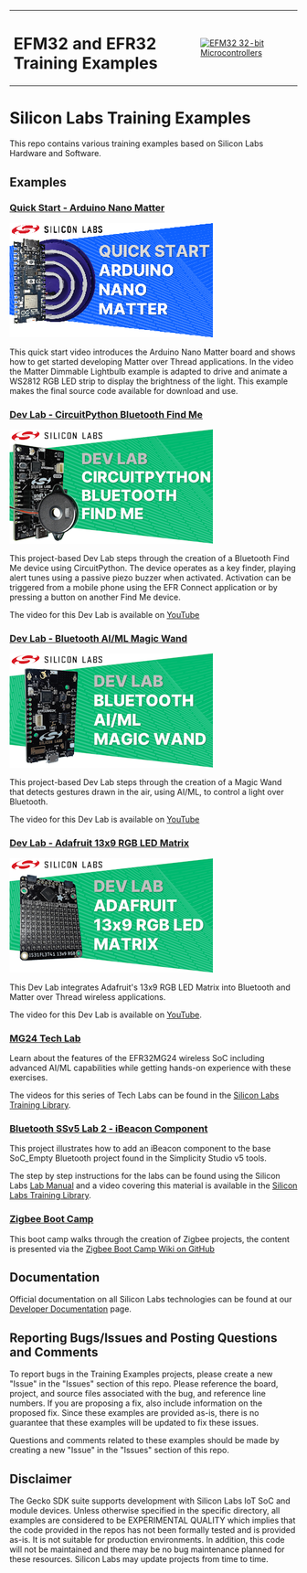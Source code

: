 <table border="0">
  <tr>
    <td align="left" valign="middle">
    <h1>EFM32 and EFR32 Training Examples</h1>
  </td>
  <td align="left" valign="middle">
    <a href="https://www.silabs.com/mcu/32-bit">
      <img src="http://pages.silabs.com/rs/634-SLU-379/images/WGX-transparent.png"  title="Silicon Labs Gecko and Wireless Gecko MCUs" alt="EFM32 32-bit Microcontrollers" width="250"/>
    </a>
  </td>
  </tr>
</table>

# Silicon Labs Training Examples #

This repo contains various training examples based on Silicon Labs Hardware and Software.

## Examples ##

### [Quick Start - Arduino Nano Matter](quick_start_arduino_nano_matter/README.md)

![Dev Lab - CircuitPython Bluetooth Find Me](images/Arduino-Nano-Matter-200p.png)

This quick start video introduces the Arduino Nano Matter board and shows how to get started developing Matter over Thread applications. In the video the Matter Dimmable Lightbulb example is adapted to drive and animate a WS2812 RGB LED strip to display the brightness of the light. This example makes the final source code available for download and use.

### [Dev Lab - CircuitPython Bluetooth Find Me](dev_lab_circuitpython_bluetooth_find_me/README.md)

![Dev Lab - CircuitPython Bluetooth Find Me](images/Find-Me-200p.png)

This project-based Dev Lab steps through the creation of a Bluetooth Find Me device using CircuitPython. The device operates as a key finder, playing alert tunes using a passive piezo buzzer when activated. Activation can be triggered from a mobile phone using the EFR Connect application or by pressing a button on another Find Me device.

The video for this Dev Lab is available on [YouTube](https://youtu.be/snjrxlaGtik)

### [Dev Lab - Bluetooth AI/ML Magic Wand](dev_lab_bluetooth_ai_ml_magic_wand/README.md)

![Dev Lab - Bluetooth AI/ML Magic Wand](images/Magic-Wand-200p.png)

This project-based Dev Lab steps through the creation of a Magic Wand that detects gestures drawn in the air, using AI/ML, to control a light over Bluetooth. 

The video for this Dev Lab is available on [YouTube](https://youtu.be/ONrmMEgFYMo)

### [Dev Lab - Adafruit 13x9 RGB LED Matrix](dev_lab_adafruit_13x9_rgb_led_matrix/README.md) 

![Dev Lab - Adafruit 13x9 RGB LED Matrix](images/LED-Matrix-200p.png)

This Dev Lab integrates Adafruit's 13x9 RGB LED Matrix into Bluetooth and Matter over Thread wireless applications. 

The video for this Dev Lab is available on [YouTube](https://youtu.be/eNGRJq4ZlzU).

### [MG24 Tech Lab](mg24_tech_lab/README.md)

Learn about the features of the EFR32MG24 wireless SoC including advanced AI/ML capabilities while getting hands-on experience with these exercises. 

The videos for this series of Tech Labs can be found in the [Silicon Labs Training Library](https://www.silabs.com/support/training/mg24-tech-lab-workshop-series).

### [Bluetooth SSv5 Lab 2 - iBeacon Component](bluetooth_ssv5_lab2_ibeacon_component/README.md)

This project illustrates how to add an iBeacon component to the base SoC_Empty Bluetooth project found in the Simplicity Studio v5 tools.

The step by step instructions for the labs can be found using the Silicon Labs [Lab Manual](https://docs.silabs.com/bluetooth/3.0/lab-manuals/getting-started-with-bluetooth-in-simplicity-studio-v5#lab-2---turn-soc-empty-into-an-ibeacon-using-project-configurator) and a video covering this material is available in the [Silicon Labs Training Library](https://www.silabs.com/support/training/bg22-series-adding-components-to-bluetooth-design/adding-components-to-bluetooth-Lab-2).

### [Zigbee Boot Camp](zigbee_boot_camp/README.md)

This boot camp walks through the creation of Zigbee projects, the content is presented via the [Zigbee Boot Camp Wiki on GitHub](https://github.com/SiliconLabs/IoT-Developer-Boot-Camp/wiki/Zigbee-Boot-Camp)

## Documentation ##

Official documentation on all Silicon Labs technologies can be found at our [Developer Documentation](https://docs.silabs.com/) page.

## Reporting Bugs/Issues and Posting Questions and Comments ##

To report bugs in the Training Examples projects, please create a new "Issue" in the "Issues" section of this repo. Please reference the board, project, and source files associated with the bug, and reference line numbers. If you are proposing a fix, also include information on the proposed fix. Since these examples are provided as-is, there is no guarantee that these examples will be updated to fix these issues.

Questions and comments related to these examples should be made by creating a new "Issue" in the "Issues" section of this repo.

## Disclaimer ##

The Gecko SDK suite supports development with Silicon Labs IoT SoC and module devices. Unless otherwise specified in the specific directory, all examples are considered to be EXPERIMENTAL QUALITY which implies that the code provided in the repos has not been formally tested and is provided as-is.  It is not suitable for production environments.  In addition, this code will not be maintained and there may be no bug maintenance planned for these resources. Silicon Labs may update projects from time to time.
